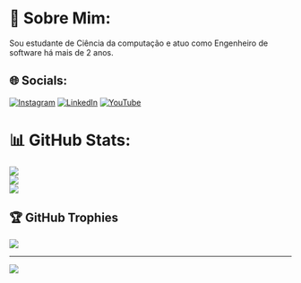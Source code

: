 # 💫 Sobre Mim:
Sou estudante de Ciência da computação e atuo como Engenheiro de software há mais de 2 anos.


## 🌐 Socials:
[![Instagram](https://img.shields.io/badge/Instagram-%23E4405F.svg?logo=Instagram&logoColor=white)](https://instagram.com/luizfernandesoliveira.oficial) [![LinkedIn](https://img.shields.io/badge/LinkedIn-%230077B5.svg?logo=linkedin&logoColor=white)](https://linkedin.com/in/luizfernandesoliveiraoficial) [![YouTube](https://img.shields.io/badge/YouTube-%23FF0000.svg?logo=YouTube&logoColor=white)](https://youtube.com/c/luizfernandesoliveiraoficial) 

# 📊 GitHub Stats:
![](https://github-readme-stats.vercel.app/api?username=LuizFernandesOliveira&theme=dark&hide_border=false&include_all_commits=true&count_private=true)<br/>
![](https://github-readme-streak-stats.herokuapp.com/?user=LuizFernandesOliveira&theme=dark&hide_border=false)<br/>
![](https://github-readme-stats.vercel.app/api/top-langs/?username=LuizFernandesOliveira&theme=dark&hide_border=false&include_all_commits=true&count_private=true&layout=compact)

## 🏆 GitHub Trophies
![](https://github-profile-trophy.vercel.app/?username=LuizFernandesOliveira&theme=radical&no-frame=false&no-bg=false&margin-w=4)

---
[![](https://visitcount.itsvg.in/api?id=LuizFernandesOliveira&icon=0&color=0)](https://visitcount.itsvg.in)

<!-- Proudly created with GPRM ( https://gprm.itsvg.in ) -->
